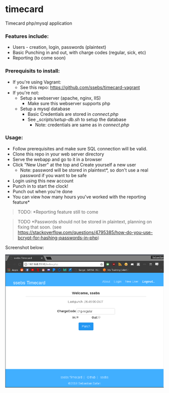 # timecard

Timecard php/mysql application

### Features include:

- Users - creation, login, passwords (plaintext)
- Basic Punching in and out, with charge codes (regular, sick, etc)
- Reporting (to come soon)

### Prerequisits to install:

- If you're using Vagrant:
    - See this repo: https://github.com/ssebs/timecard-vagrant
- If you're not:
    - Setup a webserver (apache, nginx, IIS)
        - Make sure this webserver supports php
    - Setup a mysql database 
        - Basic Credentials are stored in *connect.php*
        - See *_scripts/setup-db.sh* to setup the database
            - Note: credentials are same as in *connect.php*

### Usage:

- Follow prerequisites and make sure SQL connection will be valid.
- Clone this repo in your web server directory
- Serve the webapp and go to it in a browser
- Click "New User" at the top and Create yourself a new user
    - Note: password will be stored in plaintext\*, so don't use a real password if you want to be safe
- Login using this new account
- Punch in to start the clock!
- Punch out when you're done
- You can view how many hours you've worked with the reporting feature\*


> TODO: \*Reporting feature still to come

> TODO \*Passwords should not be stored in plaintext, planning on fixing that soon. (see https://stackoverflow.com/questions/4795385/how-do-you-use-bcrypt-for-hashing-passwords-in-php)

Screenshot below:

![Screenshot](screenshot.png)
